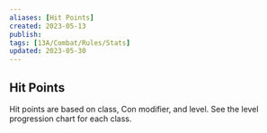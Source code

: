 ```yaml
---
aliases: [Hit Points]
created: 2023-05-13
publish: 
tags: [13A/Combat/Rules/Stats]
updated: 2023-05-30
---
```


## Hit Points

Hit points are based on class, Con modifier, and level. See the level  
progression chart for each class.